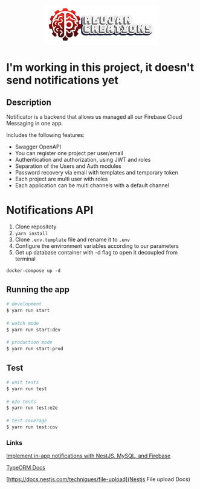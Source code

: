 <p align="center">
  <a href="https://rlujancreations.es" target="blank"><img src="./gitImages/rlujanlogo.png" width="300" alt="RLujanCreations Logo" /></a>
</p>

# I'm working in this project, it doesn't send notifications yet

## Description
Notificator is a backend that allows us managed all our Firebase Cloud Messaging in one app.

Includes the following features:
* Swagger OpenAPI
* You can register one project per user/email 
* Authentication and authorization, using JWT and roles
* Separation of the Users and Auth modules
* Password recovery via email with templates and temporary token
* Each project are multi user with roles
* Each application can be multi channels with a default channel


# Notifications API
1. Clone repositoty
2. ```yarn install```
3. Clone `.env.template` file and rename it to `.env`
4. Configure the environment variables according to our parameters 
5. Get up database container with -d flag to open it decoupled from terminal
```
docker-compose up -d
``` 
## Running the app

```bash
# development
$ yarn run start

# watch mode
$ yarn run start:dev

# production mode
$ yarn run start:prod
```

## Test

```bash
# unit tests
$ yarn run test

# e2e tests
$ yarn run test:e2e

# test coverage
$ yarn run test:cov
```

### Links
[Implement in-app notifications with NestJS, MySQL, and Firebase](https://blog.logrocket.com/implement-in-app-notifications-nestjs-mysql-firebase)

[TypeORM Docs](https://orkhan.gitbook.io/typeorm/docs)

[https://docs.nestjs.com/techniques/file-upload](Nestjs File upload Docs)